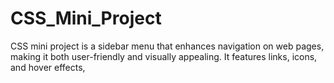 # CSS_Mini_Project
 CSS mini project is a sidebar menu that enhances navigation on web pages, making it both user-friendly and visually appealing. It features links, icons, and hover effects,
